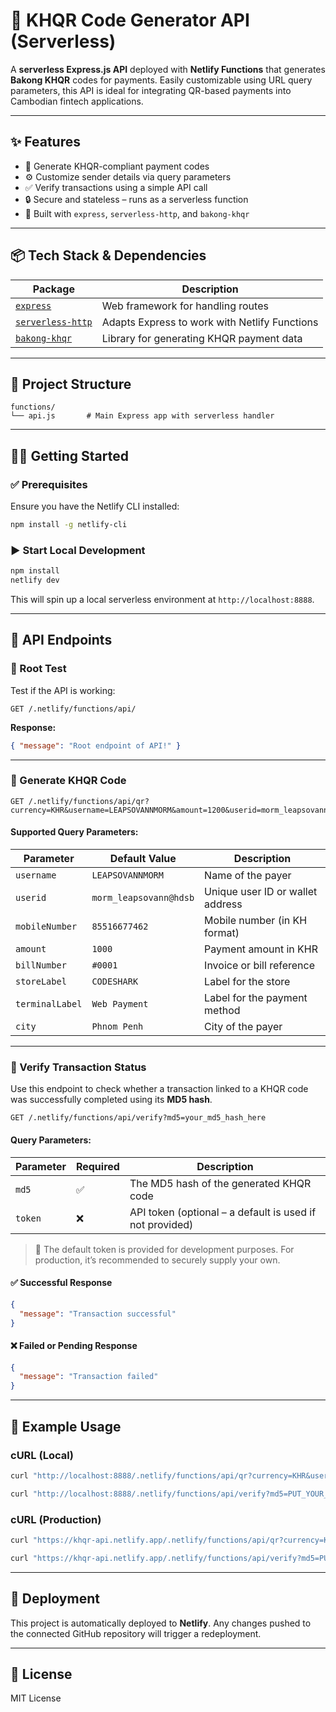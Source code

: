 # 🚀 KHQR Code Generator API (Serverless)

A **serverless Express.js API** deployed with **Netlify Functions** that generates **Bakong KHQR** codes for payments. Easily customizable using URL query parameters, this API is ideal for integrating QR-based payments into Cambodian fintech applications.

---

## ✨ Features

- 🔄 Generate KHQR-compliant payment codes
- ⚙️ Customize sender details via query parameters
- ✅ Verify transactions using a simple API call
- 🔒 Secure and stateless – runs as a serverless function
- 🧱 Built with `express`, `serverless-http`, and `bakong-khqr`

---

## 📦 Tech Stack & Dependencies

| Package          | Description                        |
|------------------|------------------------------------|
| [`express`](https://www.npmjs.com/package/express)          | Web framework for handling routes |
| [`serverless-http`](https://www.npmjs.com/package/serverless-http) | Adapts Express to work with Netlify Functions |
| [`bakong-khqr`](https://www.npmjs.com/package/bakong-khqr)        | Library for generating KHQR payment data |

---

## 📁 Project Structure

```
functions/
└── api.js       # Main Express app with serverless handler
```

---

## 🧑‍💻 Getting Started

### ✅ Prerequisites

Ensure you have the Netlify CLI installed:

```bash
npm install -g netlify-cli
```

### ▶️ Start Local Development

```bash
npm install
netlify dev
```

This will spin up a local serverless environment at `http://localhost:8888`.

---

## 📡 API Endpoints

### 🔹 Root Test

Test if the API is working:

```http
GET /.netlify/functions/api/
```

**Response:**
```json
{ "message": "Root endpoint of API!" }
```

---

### 🔹 Generate KHQR Code

```http
GET /.netlify/functions/api/qr?currency=KHR&username=LEAPSOVANNMORM&amount=1200&userid=morm_leapsovann@hdsb&city=Phnom%20Penh
```

#### Supported Query Parameters:

| Parameter       | Default Value           | Description                      |
|----------------|--------------------------|----------------------------------|
| `username`      | `LEAPSOVANNMORM`         | Name of the payer                |
| `userid`        | `morm_leapsovann@hdsb`   | Unique user ID or wallet address |
| `mobileNumber`  | `85516677462`            | Mobile number (in KH format)     |
| `amount`        | `1000`                   | Payment amount in KHR            |
| `billNumber`    | `#0001`                  | Invoice or bill reference        |
| `storeLabel`    | `CODESHARK`              | Label for the store              |
| `terminalLabel` | `Web Payment`            | Label for the payment method     |
| `city`          | `Phnom Penh`             | City of the payer                |

---

### 🔹 Verify Transaction Status

Use this endpoint to check whether a transaction linked to a KHQR code was successfully completed using its **MD5 hash**.

```http
GET /.netlify/functions/api/verify?md5=your_md5_hash_here
```

#### Query Parameters:

| Parameter | Required | Description                              |
|-----------|----------|------------------------------------------|
| `md5`     | ✅        | The MD5 hash of the generated KHQR code |
| `token`   | ❌        | API token (optional – a default is used if not provided) |

> 🔐 The default token is provided for development purposes. For production, it’s recommended to securely supply your own.

#### ✅ Successful Response

```json
{
  "message": "Transaction successful"
}
```

#### ❌ Failed or Pending Response

```json
{
  "message": "Transaction failed"
}
```

---

## 🧪 Example Usage

### cURL (Local)

```bash
curl "http://localhost:8888/.netlify/functions/api/qr?currency=KHR&username=LEAPSOVANNMORM&amount=1200&userid=morm_leapsovann@hdsb&city=Phnom%20Penh"
```

```bash
curl "http://localhost:8888/.netlify/functions/api/verify?md5=PUT_YOUR_MD5_HERE"
```

### cURL (Production)

```bash
curl "https://khqr-api.netlify.app/.netlify/functions/api/qr?currency=KHR&username=LEAPSOVANNMORM&amount=1200&userid=morm_leapsovann@hdsb&city=Phnom%20Penh"
```

```bash
curl "https://khqr-api.netlify.app/.netlify/functions/api/verify?md5=PUT_YOUR_MD5_HERE"
```

---

## 🚀 Deployment

This project is automatically deployed to **Netlify**. Any changes pushed to the connected GitHub repository will trigger a redeployment.

---

## 📄 License

MIT License
